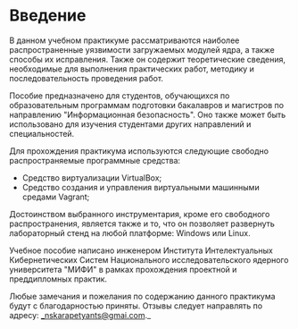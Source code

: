 # Введение

В данном учебном практикуме рассматриваются наиболее распространенные уязвимости загружаемых модулей ядра, а также способы их исправления. Также он содержит теоретические сведения, необходимые для выполнения практических работ, методику и последовательность проведения работ. 

Пособие предназначено для студентов, обучающихся по образовательным программам подготовки бакалавров и магистров по направлению "Информационная безопасность". Оно также может быть использовано для изучения студентами других направлений и специальностей. 

Для прохождения практикума используются следующие свободно распространяемые программные средства: 

* Средство виртуализации VirtualBox;
* Средство создания и управления виртуальными машинными средами Vagrant;

Достоинством выбранного инструментария, кроме его свободного распространения, является также и то, что он позволяет развернуть лабораторный стенд на любой платформе: Windows или Linux.

Учебное пособие написано инженером Института Интелектуальных Кибернетических Систем Национального исследовательского ядерного университета "МИФИ" в рамках прохождения проектной и преддипломных практик.

Любые замечания и пожелания по содержанию данного практикума будут с благодарностью приняты. Отзывы следует направлять по адресу: _nskarapetyants@gmai.com._

